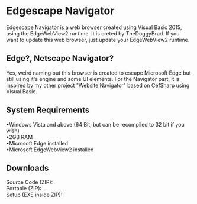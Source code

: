 # Edgescape Navigator
Edgescape Navigator is a web browser created using Visual Basic 2015, using the EdgeWebView2 runtime. It is creted by TheDoggyBrad. If you want to update this web browser, just update your EdgeWebView2 runtime.

## Edge?, Netscape Navigator?
Yes, weird naming but this browser is created to escape Microsoft Edge but still using it's engine and some UI elements. For the Navigator part, it is inspired by my other project "Website Navigator" based on CefSharp using Visual Basic.

## System Requirements
•Windows Vista and above (64 Bit, but can be recompiled to 32 bit if you wish)
<br>
•2GB RAM
<br>
•Microsoft Edge installed
<br>
•Microsoft EdgeWebView2 installed

## Downloads
Source Code (ZIP): 
<br>
Portable (ZIP): 
<br>
Setup (EXE inside ZIP): 
